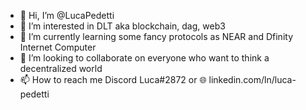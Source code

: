 - 👋 Hi, I’m @LucaPedetti
- 👀 I’m interested in DLT aka blockchain, dag, web3
- 🌱 I’m currently learning some fancy protocols as NEAR and Dfinity Internet Computer
- 💞️ I’m looking to collaborate on everyone who want to think a decentralized world
- 📫 How to reach me Discord Luca#2872 or 🌐 linkedin.com/ln/luca-pedetti

<!---
LucaPedetti/LucaPedetti is a ✨ special ✨ repository because its `README.md` (this file) appears on your GitHub profile.
You can click the Preview link to take a look at your changes.
--->
